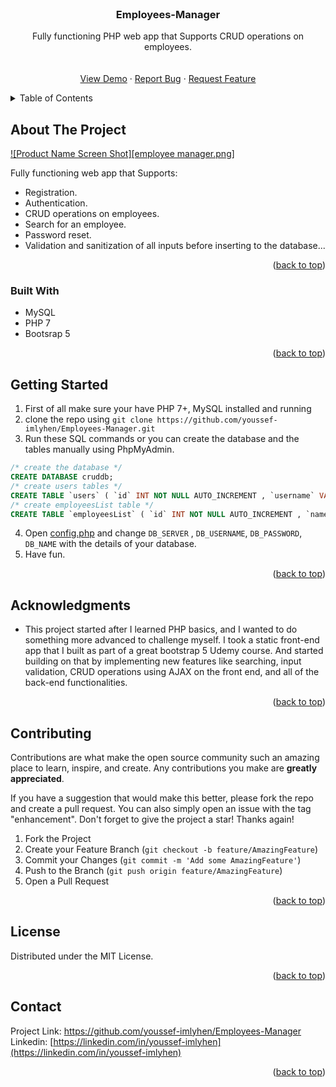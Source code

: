 


<!-- PROJECT LOGO -->
<br />
<div align="center">

<h3 align="center">Employees-Manager </h3>

  <p align="center">
    Fully functioning PHP web app that Supports CRUD operations on employees.
    <br />
    <br />
    <br />
    <a href="https://my-employees-manager.000webhostapp.com/index.php">View Demo</a>
    ·
    <a href="https://github.com/youssef-imlyhen/Employees-Manager/issues">Report Bug</a>
    ·
    <a href="https://github.com/youssef-imlyhen/Employees-Manager/">Request Feature</a>
  </p>
</div>



<!-- TABLE OF CONTENTS -->
<details>
  <summary>Table of Contents</summary>
  <ol>
    <li>
      <a href="#about-the-project">About The Project</a>
      <ul>
        <li><a href="#built-with">Built With</a></li>
      </ul>
    </li>
    <li>
      <a href="#getting-started">Getting Started</a>
    </li>
    <li><a href="#contributing">Contributing</a></li>
    <li><a href="#license">License</a></li>
    <li><a href="#contact">Contact</a></li>
    <li><a href="#acknowledgments">Acknowledgments</a></li>
  </ol>
</details>



<!-- ABOUT THE PROJECT -->
## About The Project

[![Product Name Screen Shot][employee manager.png]](https://my-employees-manager.000webhostapp.com/index.php)


 Fully functioning web app that Supports:
 - Registration.
- Authentication.
 - CRUD operations on employees.
 - Search for an employee.
- Password reset.
- Validation and sanitization of all inputs before inserting to the database...

<p align="right">(<a href="#top">back to top</a>)</p>



### Built With
- MySQL
- PHP 7 
- Bootsrap 5
<p align="right">(<a href="#top">back to top</a>)</p>



<!-- GETTING STARTED -->
## Getting Started

1. First of all make sure your have PHP 7+, MySQL  installed and running
2. clone the repo using `git clone https://github.com/youssef-imlyhen/Employees-Manager.git`
3. Run these SQL commands or you can create the database and the tables manually using PhpMyAdmin.
```sql
/* create the database */
CREATE DATABASE cruddb;
/* create users tables */
CREATE TABLE `users` ( `id` INT NOT NULL AUTO_INCREMENT , `username` VARCHAR(100) NOT NULL , `password` VARCHAR(100) NOT NULL , `created_at` DATE NOT NULL DEFAULT CURRENT_TIMESTAMP , PRIMARY KEY (`id`)) ENGINE = InnoDB;
/* create employeesList table */
CREATE TABLE `employeesList` ( `id` INT NOT NULL AUTO_INCREMENT , `name` VARCHAR(100) NOT NULL , `email` VARCHAR(100) NOT NULL , `phone` VARCHAR(15) NOT NULL , `job` VARCHAR(100) NOT NULL , PRIMARY KEY (`id`)) ENGINE = InnoDB;
```
4. Open [config.php](https://github.com/youssef-imlyhen/Employees-Manager/blob/main/config.php) and change `DB_SERVER` , `DB_USERNAME`,  `DB_PASSWORD`, `DB_NAME` with the details of your database.
5. Have fun.

<p align="right">(<a href="#top">back to top</a>)</p>


<!-- ACKNOWLEDGMENTS -->
## Acknowledgments

* This project started after I learned PHP basics, and I wanted to do something more advanced to challenge myself. I took a static front-end app that I built as part of a great bootstrap 5 Udemy course. And started building on that by implementing new features like searching, input validation, CRUD operations using AJAX on the front end, and all of the back-end functionalities.

<p align="right">(<a href="#top">back to top</a>)</p>


<!-- CONTRIBUTING -->
## Contributing

Contributions are what make the open source community such an amazing place to learn, inspire, and create. Any contributions you make are **greatly appreciated**.

If you have a suggestion that would make this better, please fork the repo and create a pull request. You can also simply open an issue with the tag "enhancement".
Don't forget to give the project a star! Thanks again!

1. Fork the Project
2. Create your Feature Branch (`git checkout -b feature/AmazingFeature`)
3. Commit your Changes (`git commit -m 'Add some AmazingFeature'`)
4. Push to the Branch (`git push origin feature/AmazingFeature`)
5. Open a Pull Request

<p align="right">(<a href="#top">back to top</a>)</p>



<!-- LICENSE -->
## License

Distributed under the MIT License.

<p align="right">(<a href="#top">back to top</a>)</p>



<!-- CONTACT -->
## Contact


Project Link: [https://github.com/youssef-imlyhen/Employees-Manager ](https://github.com/youssef-imlyhen/Employees-Manager )
Linkedin: [https://linkedin.com/in/youssef-imlyhen](https://linkedin.com/in/youssef-imlyhen) 


<p align="right">(<a href="#top">back to top</a>)</p>






